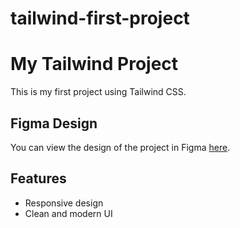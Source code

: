 # tailwind-first-project
# My Tailwind Project

This is my first project using Tailwind CSS.

## Figma Design
You can view the design of the project in Figma [here](https://www.figma.com/design/6UCLr4LzQQARpaBq6buix2/Untitled?node-id=0-1&t=ErMlidC0jehFpnoF-1).

## Features
- Responsive design
- Clean and modern UI
